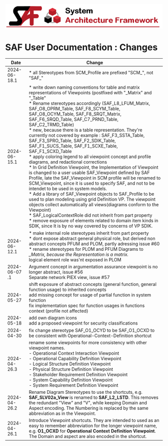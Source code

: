 ![System Architecture Framework](diagrams/Banner_SAF.png)
# SAF User Documentation : Changes
|Date|Change|
|--|--|
|2024-06-18.1|* all Stereotypes from SCM_Profile are prefixed "SCM_", not "SAF_"|
|2024-06-15.1|* write down naming conventions for table and matrix representations of Viewpoints (postfixed with "_Matrix" and "_Table"<BR>* Rename stereotypes accordingly (SAF_L8_LFUM_Matrix, SAF_O8_OPRM_Table, SAF_F8_SCYM_Table, SAF_O8_OCYM_Table, SAF_F8_SRQT_Matrix, SAF_F6_SRQD_Table, SAF_C7_PRND_Table, SAF_C2_TRMD_Table)<BR>* new, because there is a table representation. They're currently not covered by example : SAF_F3_SSTA_Table, SAF_F3_SPRO_Table, SAF_F2_SDIK_Table, SAF_F1_SUCS_Table, SAF_F1_SCXE_Table, SAF_F1_SCXD_Table<BR>* apply coloring legend to all viewpoint concept and profile diagrams, and redactional corrections<BR>* In Grid Definition Viewpoint, the Implementation of Viewpoint is changed to a user usable SAF_Viewpoint defined by SAF Profile, late  the SAF_Viewpoint in SCM profile will be renamed to SCM_Viewpoint, since it is used to specify SAF, and not to be intendet to be used in system models.<BR>* Add a library of SAF_Viewpoint objects to SAF_Profile to be used to plan modeling using grid Definition VP. The viewpoint objects collect automatically all views(diagrams conform to the Viewpoint)<BR>* SAF_LogicalContextRole did not inherit from part property<BR>* remove exposure of elements related to domain item kinds in SDIK, since It is by no way covered by concerns of VP SDIK. |
|2024-06-12.1|* make internal role stereotypes inherit from part property<BR>* dont expose abstract general physical role, but derived non abstract concepts PFUM and PLOM, partly adressing issue #60<BR>* rename stereotypes for PLOM and PFUM Diagrams to *_Matrix, because the Representation is a matrix.<BR>* logical element role was'nt exposed in PLOM|
|2024-06-07	.1|Argument concept in argumentation assurance viewpoint is no longer abstract, issue #56<BR>Separate network PIEX view, issue #57|
|2024-05-27|shift exposure of abstract concepts (general function, general function usage) to inherited concepts<BR>add missing concept for usage of partial function in system function<BR>fix implementation spec for function usages in functions context (profile not affected)<BR>|
|2024-05-18|add own diagram icons<BR>add a proposed viewpoint for security classifications|
|2024-04-30|fix change stereotype SAF_O1_OCYD to be SAF_O1_OCXD  to be consistent with Operational-Context-Definition shortcut|
|2024-04-26.3| rename some viewpoints for more consistency with other viewpoint names.<BR>    - Operational Context Interaction Viewpoint<BR>    - Operational Capability Definition Viewpoint<BR>    - Logical Structure Definition Viewpoint<BR>    - Physical Structure Definition Viewpoint<BR>    - Stakeholder Requirement Definition Viewpoint<BR>    - System Capability Definition Viewpoint<BR>    - System Requirement Definition Viewpoint|
|2024-04-26.2|Rename Diagram Stereotypes to use the shortcuts, e.g. **SAF_SLV02a_View** is renamed to **SAF_L2_LSTD**. This removes the redundant "View" and "V", while keeping Domain and Aspect encoding. The Numbering is replaced by the same abbreviation as in the Viewpoint.|
|2024-04-26.1| Introduce Viewpoint shortcuts. They are intended to used as an easy to remember abbreviation for the longer viewpoint name, e.g.  **O1_OCXD** for **Operational Context Definition Viewpoint**.  The Domain and aspect are also encoded in the shortcut.<BR> |
